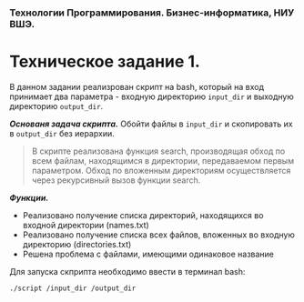 ### Технологии Программирования. Бизнес-информатика, НИУ ВШЭ.
# Техническое задание 1. 
В данном задании реализрован скрипт на bash, который на вход принимает два параметра - входную директорию `input_dir` и выходную директорию `output_dir`.


***Основаня задача скрипта.***
Обойти файлы в `input_dir` и скопировать их в `output_dir` без иерархии.
>В скрипте реализована функция search, производящая обход по всем файлам, находящимся в директории, передаваемом первым параметром.
Обход по вложенным директориям осуществляется через рекурсивный вызов функции search.
>


***Функции.***
- Реализовано получение списка директорий, находящихся во входной директории (names.txt)
- Реализовано получение списка всех файлов, вложенных во входную директорию (directories.txt)
- Решена проблема с файлами, имеющими одинаковое название


Для запуска скприпта необходимо ввести в терминал bash:

```./script /input_dir /output_dir```

